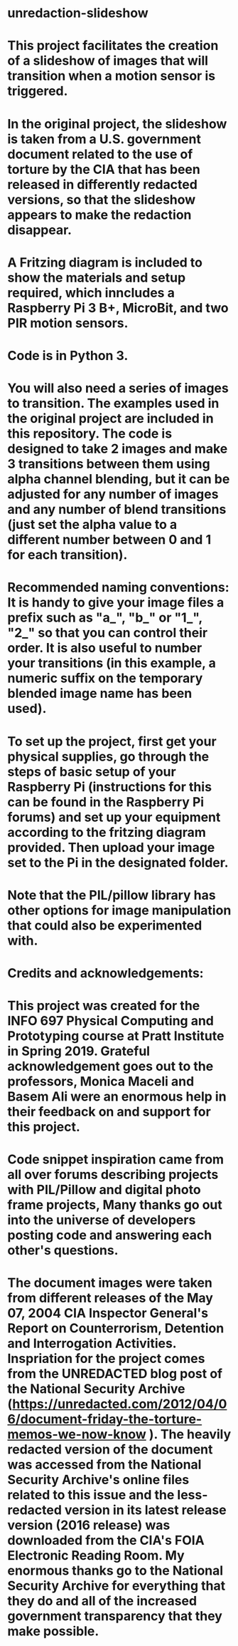 # unredaction-slideshow

# This project facilitates the creation of a slideshow of images that will transition when a motion sensor is triggered. 

# In the original project, the slideshow is taken from a U.S. government document related to the use of torture by the CIA that has been released in differently redacted versions, so that the slideshow appears to make the redaction disappear.

# A Fritzing diagram is included to show the materials and setup required, which inncludes a Raspberry Pi 3 B+, MicroBit, and two PIR motion sensors.

# Code is in Python 3. 

# You will also need a series of images to transition. The examples used in the original project are included in this repository. The code is designed to take 2 images and make 3 transitions between them using alpha channel blending, but it can be adjusted for any number of images and any number of blend transitions (just set the alpha value to a different number between 0 and 1 for each transition).

# Recommended naming conventions: It is handy to give your image files a prefix such as "a_", "b_" or "1_", "2_" so that you can control their order. It is also useful to number your transitions (in this example, a numeric suffix on the temporary blended image name has been used).

# To set up the project, first get your physical supplies, go through the steps of basic setup of your Raspberry Pi (instructions for this can be found in the Raspberry Pi forums) and set up your equipment according to the fritzing diagram provided. Then upload your image set to the Pi in the designated folder.

# Note that the PIL/pillow library has other options for image manipulation that could also be experimented with.

# Credits and acknowledgements:
# This project was created for the <b>INFO 697 Physical Computing and Prototyping course at Pratt Institute</b> in Spring 2019. Grateful acknowledgement goes out to the professors, Monica Maceli and Basem Ali were an enormous help in their feedback on and support for this project.
# Code snippet inspiration came from all over forums describing projects with PIL/Pillow and digital photo frame projects, Many thanks go out into the universe of developers posting code and answering each other's questions.
# The document images were taken from different releases of the <b> May 07, 2004 CIA Inspector General's Report on Counterrorism, Detention and Interrogation Activities</b>. Inspriation for the project comes from the UNREDACTED blog post of the National Security Archive (https://unredacted.com/2012/04/06/document-friday-the-torture-memos-we-now-know ). The heavily redacted version of the document was accessed from the National Security Archive's online files related to this issue and the less-redacted version in its latest release version (2016 release) was downloaded from the CIA's FOIA Electronic Reading Room. My enormous thanks go to the National Security Archive for everything that they do and all of the increased government transparency that they make possible.
